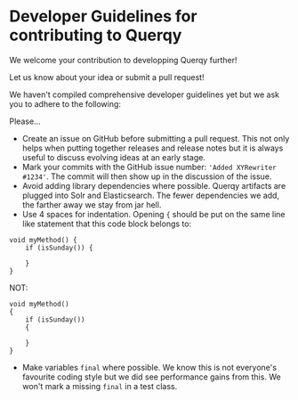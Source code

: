 # Developer Guidelines for contributing to Querqy

We welcome your contribution to developping Querqy further! 

Let us know about your idea or submit a pull request!

We haven't compiled comprehensive developer guidelines yet but we ask you to adhere to the following:

Please...

* Create an issue on GitHub before submitting a pull request. This not only helps when putting together releases and release notes 
  but it is always useful to discuss evolving ideas at an early stage.
* Mark your commits with the GitHub issue number: `'Added XYRewriter #1234'`. The commit will then show up in the discussion of the issue. 
* Avoid adding library dependencies where possible. Querqy artifacts are plugged into Solr and Elasticsearch. The fewer dependencies we add, the farther away
  we stay from jar hell.
* Use 4 spaces for indentation. Opening `{` should be put on the same line like statement that this code block belongs to:
```
void myMethod() {
    if (isSunday()) {
    
    }
}
```
NOT:
```
void myMethod() 
{
    if (isSunday()) 
    {
    
    }
}
```
* Make variables `final` where possible. We know this is not everyone's favourite coding style but we did see performance gains from this. 
  We won't mark a missing `final` in a test class.
  
   
